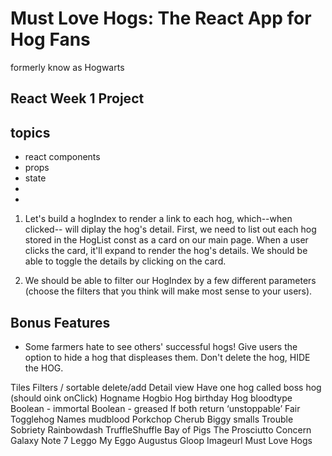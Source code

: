 # Must Love Hogs: The React App for Hog Fans

formerly know as Hogwarts

## React Week 1 Project

## topics
  - react components
  - props
  - state
  -
  -


1. Let's build a hogIndex to render a link to each hog, which--when clicked-- will diplay the hog's detail. First, we need to list out each hog stored in the HogList const as a card on our main page. When a user clicks the card, it'll expand to render the hog's details. We should be able to toggle the details by clicking on the card.

2. We should be able to filter our HogIndex by a few different parameters (choose the filters that you think will make most sense to your users).

## Bonus Features
 - Some farmers hate to see others' successful hogs! Give users the option to hide a hog that displeases them. Don't delete the hog, HIDE the HOG.





Tiles
Filters / sortable
delete/add
Detail view
Have one hog called boss hog (should oink onClick)
Hogname
Hogbio
Hog birthday
Hog bloodtype
Boolean - immortal
Boolean - greased
If both return ‘unstoppable’
Fair
Togglehog
Names
mudblood
Porkchop
Cherub
Biggy smalls
Trouble
Sobriety
Rainbowdash
TruffleShuffle
Bay of Pigs
The Prosciutto Concern
Galaxy Note 7
Leggo My Eggo
Augustus Gloop
Imageurl
Must Love Hogs
